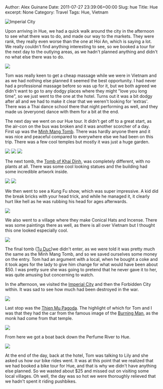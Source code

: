 Author: Alex Guinane
Date: 2011-07-27 23:39:06+00:00
Slug: hue
Title: Hue
excerpt: None
Category: Travel
Tags: Hue, Vietnam

![Imperial City](/images/2011/2011-07-27-hue/p1080207.jpg)

Upon arriving in Hue, we had a quick walk around the city in the afternoon to see what there was to do, and made our way to the markets. They were rank, they really even worse than the one at Hoi An, which is saying a lot. We really couldn't find anything interesting to see, so we booked a tour for the next day to the outlying areas, as we hadn't planned anything and didn't no what else there was to do.

![](/images/2011/2011-07-27-hue/P1080066.jpg)

Tom was really keen to get a cheap massage while we were in Vietnam and as we had nothing else planned it seemed the best opportunity. I had never had a professional massage before so was up for it, but we both agreed we didn't want to go to any dodgy places where they might "love you long time", so we just went to the one at the hotel. Turns out it was a bit dodgy after all and we had to make it clear that we weren't looking for 'extras'. There was a Thai dance school there that night performing as well, and they made us (everyone) dance with them for a bit at the end.

The next day we went on our Hue tour. It didn't get off to a great start, as the air-con on the bus was broken and it was another scorcher of a day. First up was the [Minh Mang Tomb](http://www.vietnamtourism.com/hue/e_pages/lt_lminhmang.htm). There was hardly anyone there and it was nice and peaceful compared to everywhere else we had been on this trip. There was a few cool temples but mostly it was just a huge garden.

![](/images/2011/2011-07-27-hue/P1080090.jpg)
![](/images/2011/2011-07-27-hue/P1080096.jpg)
![](/images/2011/2011-07-27-hue/P1080104.jpg)

The next tomb, the [Tomb of Khai Dinh](http://en.wikipedia.org/wiki/Tomb_of_Khai_Dinh), was completely different, with no plants at all. There was some cool looking statues and the building had some incredible artwork inside.

![](/images/2011/2011-07-27-hue/P1080163.jpg)
![](/images/2011/2011-07-27-hue/P1080169.jpg)

We then went to see a Kung Fu show, which was super impressive. A kid did the break bricks with your head trick, and while he managed it, it clearly hurt like hell as he was rubbing his head for ages afterwards.

![](/images/2011/2011-07-27-hue/P1080175.jpg)

We also went to a village where they make Conical Hats and Incense. There was some paintings there as well, as there is all over Vietnam but I thought this one looked especially cool.

![](/images/2011/2011-07-27-hue/P1080182.jpg)

The final tomb ([Tu Duc](http://en.wikipedia.org/wiki/Tu_Duc))we didn't enter, as we were told it was pretty much the same as the Minh Mang Tomb, and so we saved ourselves some money on the entry. Tom had an argument with a local, when he bought a coke and it took ages for the lady to give him change for what would have been about $50. I was pretty sure she was going to pretend that he never gave it to her, was quite amusing but concerning to watch.

In the afternoon, we visited the [Imperial City](http://en.wikipedia.org/wiki/Imperial_City,_Hu%E1%BA%BF) and then the Forbidden City within. It was sad to see how much had been destroyed in the war.

![](/images/2011/2011-07-27-hue/P1080229.jpg)

Last stop was the [Thien Mu Pagoda](http://en.wikipedia.org/wiki/Thien_Mu_Pagoda). The highlight of which for Tom and I was that they had the car from the famous image of the [Burning Man](http://en.wikipedia.org/wiki/Thich_Quang_Duc#Self-immolation), as the monk had come from that temple.

![](/images/2011/2011-07-27-hue/P1080266.jpg)

From here we got a boat back down the Perfume River to Hue.

![](/images/2011/2011-07-27-hue/P1080274.jpg)

At the end of the day, back at the hotel, Tom was talking to Lily and she asked us how our bike rides went. It was at this point that we realized that we had booked a bike tour for Hue, and that is why we didn't have anything else planned. So we wasted about $25 and missed out on visiting some local villages. Oh well, the day was so hot we were thoroughly relieved that we hadn't spent it riding pushbikes.
